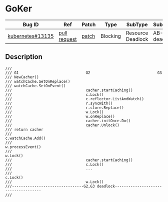 
# GoKer

| Bug ID|  Ref | Patch | Type | SubType | SubsubType |
| ----  | ---- | ----  | ---- | ---- | ---- |
|[kubernetes#13135]|[pull request]|[patch]| Blocking | Resource Deadlock | AB-BA deadlock |

[kubernetes#13135]:(kubernetes13135_test.go)
[patch]:https://github.com/kubernetes/kubernetes/pull/13135/files
[pull request]:https://github.com/kubernetes/kubernetes/pull/13135
 
## Description

```
///
/// G1								G2								G3
/// NewCacher()
/// watchCache.SetOnReplace()
/// watchCache.SetOnEvent()
/// 								cacher.startCaching()
///									c.Lock()
/// 								c.reflector.ListAndWatch()
/// 								r.syncWith()
/// 								r.store.Replace()
/// 								w.Lock()
/// 								w.onReplace()
/// 								cacher.initOnce.Do()
/// 								cacher.Unlock()
/// return cacher
///																	c.watchCache.Add()
///																	w.processEvent()
///																	w.Lock()
///									cacher.startCaching()
///									c.Lock()
///									...
///																	c.Lock()
///									w.Lock()
///--------------------------------G2,G3 deadlock-------------------------------------
///
```

